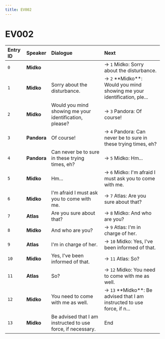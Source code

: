 ```yaml
---
title: EV002
---
```


# EV002


| Entry ID | Speaker | Dialogue | Next |
| :------- | :------ | :------- | :------------ |
| `0` | **Midko** |  | → `1` Midko: Sorry about the disturbance\. |
| `1` | **Midko** | Sorry about the disturbance\. | → `2` \*\*Midko\*\*: Would you mind showing me your identification, ple\.\.\. |
| `2` | **Midko** | Would you mind showing me your identification, please? | → `3` Pandora: Of course\! |
| `3` | **Pandora** | Of course\! | → `4` Pandora: Can never be to sure in these trying times, eh? |
| `4` | **Pandora** | Can never be to sure in these trying times, eh? | → `5` Midko: Hm\.\.\. |
| `5` | **Midko** | Hm\.\.\. | → `6` Midko: I'm afraid I must ask you to come with me\. |
| `6` | **Midko** | I'm afraid I must ask you to come with me\. | → `7` Atlas: Are you sure about that? |
| `7` | **Atlas** | Are you sure about that? | → `8` Midko: And who are you? |
| `8` | **Midko** | And who are you? | → `9` Atlas: I'm in charge of her\. |
| `9` | **Atlas** | I'm in charge of her\. | → `10` Midko: Yes, I've been informed of that\. |
| `10` | **Midko** | Yes, I've been informed of that\. | → `11` Atlas: So? |
| `11` | **Atlas** | So? | → `12` Midko: You need to come with me as well\. |
| `12` | **Midko** | You need to come with me as well\. | → `13` \*\*Midko\*\*: Be advised that I am instructed to use force, if n\.\.\. |
| `13` | **Midko** | Be advised that I am instructed to use force, if necessary\. | End |
